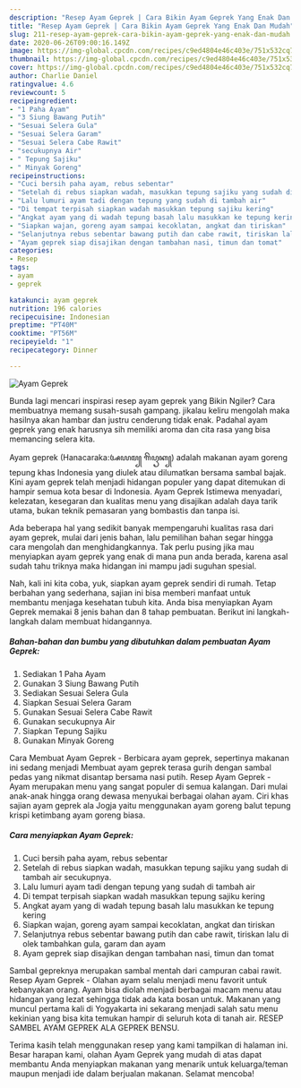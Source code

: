 ```yaml
---
description: "Resep Ayam Geprek | Cara Bikin Ayam Geprek Yang Enak Dan Mudah"
title: "Resep Ayam Geprek | Cara Bikin Ayam Geprek Yang Enak Dan Mudah"
slug: 211-resep-ayam-geprek-cara-bikin-ayam-geprek-yang-enak-dan-mudah
date: 2020-06-26T09:00:16.149Z
image: https://img-global.cpcdn.com/recipes/c9ed4804e46c403e/751x532cq70/ayam-geprek-foto-resep-utama.jpg
thumbnail: https://img-global.cpcdn.com/recipes/c9ed4804e46c403e/751x532cq70/ayam-geprek-foto-resep-utama.jpg
cover: https://img-global.cpcdn.com/recipes/c9ed4804e46c403e/751x532cq70/ayam-geprek-foto-resep-utama.jpg
author: Charlie Daniel
ratingvalue: 4.6
reviewcount: 5
recipeingredient:
- "1 Paha Ayam"
- "3 Siung Bawang Putih"
- "Sesuai Selera Gula"
- "Sesuai Selera Garam"
- "Sesuai Selera Cabe Rawit"
- "secukupnya Air"
- " Tepung Sajiku"
- " Minyak Goreng"
recipeinstructions:
- "Cuci bersih paha ayam, rebus sebentar"
- "Setelah di rebus siapkan wadah, masukkan tepung sajiku yang sudah di tambah air secukupnya."
- "Lalu lumuri ayam tadi dengan tepung yang sudah di tambah air"
- "Di tempat terpisah siapkan wadah masukkan tepung sajiku kering"
- "Angkat ayam yang di wadah tepung basah lalu masukkan ke tepung kering"
- "Siapkan wajan, goreng ayam sampai kecoklatan, angkat dan tiriskan"
- "Selanjutnya rebus sebentar bawang putih dan cabe rawit, tiriskan lalu di olek tambahkan gula, garam dan ayam"
- "Ayam geprek siap disajikan dengan tambahan nasi, timun dan tomat"
categories:
- Resep
tags:
- ayam
- geprek

katakunci: ayam geprek 
nutrition: 196 calories
recipecuisine: Indonesian
preptime: "PT40M"
cooktime: "PT56M"
recipeyield: "1"
recipecategory: Dinner

---
```



![Ayam Geprek](https://img-global.cpcdn.com/recipes/c9ed4804e46c403e/751x532cq70/ayam-geprek-foto-resep-utama.jpg)

Bunda lagi mencari inspirasi resep ayam geprek yang Bikin Ngiler? Cara membuatnya memang susah-susah gampang. jikalau keliru mengolah maka hasilnya akan hambar dan justru cenderung tidak enak. Padahal ayam geprek yang enak harusnya sih memiliki aroma dan cita rasa yang bisa memancing selera kita.

Ayam geprek (Hanacaraka:ꦄꦪꦩ꧀ ꦒꦼꦥꦽꦏ꧀) adalah makanan ayam goreng tepung khas Indonesia yang diulek atau dilumatkan bersama sambal bajak. Kini ayam geprek telah menjadi hidangan populer yang dapat ditemukan di hampir semua kota besar di Indonesia. Ayam Geprek Istimewa menyadari, kelezatan, kesegaran dan kualitas menu yang disajikan adalah daya tarik utama, bukan teknik pemasaran yang bombastis dan tanpa isi.

Ada beberapa hal yang sedikit banyak mempengaruhi kualitas rasa dari ayam geprek, mulai dari jenis bahan, lalu pemilihan bahan segar hingga cara mengolah dan menghidangkannya. Tak perlu pusing jika mau menyiapkan ayam geprek yang enak di mana pun anda berada, karena asal sudah tahu triknya maka hidangan ini mampu jadi suguhan spesial.


Nah, kali ini kita coba, yuk, siapkan ayam geprek sendiri di rumah. Tetap berbahan yang sederhana, sajian ini bisa memberi manfaat untuk membantu menjaga kesehatan tubuh kita. Anda bisa menyiapkan Ayam Geprek memakai 8 jenis bahan dan 8 tahap pembuatan. Berikut ini langkah-langkah dalam membuat hidangannya.

<!--inarticleads1-->

##### Bahan-bahan dan bumbu yang dibutuhkan dalam pembuatan Ayam Geprek:

1. Sediakan 1 Paha Ayam
1. Gunakan 3 Siung Bawang Putih
1. Sediakan Sesuai Selera Gula
1. Siapkan Sesuai Selera Garam
1. Gunakan Sesuai Selera Cabe Rawit
1. Gunakan secukupnya Air
1. Siapkan  Tepung Sajiku
1. Gunakan  Minyak Goreng


Cara Membuat Ayam Geprek - Berbicara ayam geprek, sepertinya makanan ini sedang menjadi Membuat ayam geprek terasa gurih dengan sambal pedas yang nikmat disantap bersama nasi putih. Resep Ayam Geprek - Ayam merupakan menu yang sangat populer di semua kalangan. Dari mulai anak-anak hingga orang dewasa menyukai berbagai olahan ayam. Ciri khas sajian ayam geprek ala Jogja yaitu menggunakan ayam goreng balut tepung krispi ketimbang ayam goreng biasa. 

<!--inarticleads2-->

##### Cara menyiapkan Ayam Geprek:

1. Cuci bersih paha ayam, rebus sebentar
1. Setelah di rebus siapkan wadah, masukkan tepung sajiku yang sudah di tambah air secukupnya.
1. Lalu lumuri ayam tadi dengan tepung yang sudah di tambah air
1. Di tempat terpisah siapkan wadah masukkan tepung sajiku kering
1. Angkat ayam yang di wadah tepung basah lalu masukkan ke tepung kering
1. Siapkan wajan, goreng ayam sampai kecoklatan, angkat dan tiriskan
1. Selanjutnya rebus sebentar bawang putih dan cabe rawit, tiriskan lalu di olek tambahkan gula, garam dan ayam
1. Ayam geprek siap disajikan dengan tambahan nasi, timun dan tomat


Sambal gepreknya merupakan sambal mentah dari campuran cabai rawit. Resep Ayam Geprek - Olahan ayam selalu menjadi menu favorit untuk kebanyakan orang. Ayam bisa diolah menjadi berbagai macam menu atau hidangan yang lezat sehingga tidak ada kata bosan untuk. Makanan yang muncul pertama kali di Yogyakarta ini sekarang menjadi salah satu menu kekinian yang bisa kita temukan hampir di seluruh kota di tanah air. RESEP SAMBEL AYAM GEPREK ALA GEPREK BENSU. 

Terima kasih telah menggunakan resep yang kami tampilkan di halaman ini. Besar harapan kami, olahan Ayam Geprek yang mudah di atas dapat membantu Anda menyiapkan makanan yang menarik untuk keluarga/teman maupun menjadi ide dalam berjualan makanan. Selamat mencoba!
